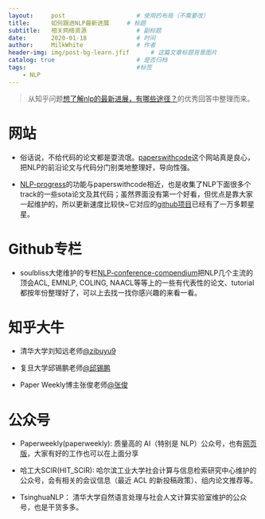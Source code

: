 ```yaml
---
layout:     post                    # 使用的布局（不需要改）
title:      如何跟进NLP最新进展   	# 标题 
subtitle:   相关网络资源				# 副标题
date:       2020-01-18              # 时间
author:     MilkWhite               # 作者
header-img: img/post-bg-learn.jfif    	# 这篇文章标题背景图片
catalog: true                       # 是否归档
tags:                               #标签
    - NLP
---
```

>从知乎问题[想了解nlp的最新进展，有哪些途径？](https://www.zhihu.com/question/357128934)的优秀回答中整理而来。


# 网站
* 俗话说，不给代码的论文都是耍流氓。[paperswithcode](https://paperswithcode.com/area/natural-language-processing)这个网站真是良心，把NLP的前沿论文与代码分门别类地整理好，导向性强。


* [NLP-progress](https://nlpprogress.com/)的功能与paperswithcode相近，也是收集了NLP下面很多个track的一些sota论文及其代码；虽然界面没有第一个好看，但优点是靠大家一起维护的，所以更新速度比较快~它对应的[github项目](https://github.com/sebastianruder/NLP-progress)已经有了一万多颗星星。


# Github专栏
* soulbliss大佬维护的专栏[NLP-conference-compendium](https://github.com/soulbliss/NLP-conference-compendium)把NLP几个主流的顶会ACL, EMNLP, COLING, NAACL等等上的一些有代表性的论文、tutorial都按年份整理好了，可以上去找一找你感兴趣的来看一看。

# 知乎大牛
* 清华大学刘知远老师[@zibuyu9](https://www.zhihu.com/people/zibuyu9/activities)

* 复旦大学邱锡鹏老师[@邱锡鹏](https://www.zhihu.com/people/xpqiu/activities)

* Paper Weekly博主张俊老师[@张俊](zhihu.com/people/zhang-jun-87-61/activities)

# 公众号
* Paperweekly(paperweekly): 质量高的 AI（特别是 NLP）公众号，也有[网页版](http://www.paperweekly.site/)，大家有好的工作也可以在上面分享

* 哈工大SCIR(HIT_SCIR): 哈尔滨工业大学社会计算与信息检索研究中心维护的公众号，会有相关的会议信息（最近 ACL 的新投稿政策）、组内论文推荐等。

* TsinghuaNLP： 清华大学自然语言处理与社会人文计算实验室维护的公众号，也是干货多多。

